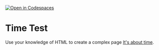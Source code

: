 [![Open in Codespaces](https://classroom.github.com/assets/launch-codespace-2972f46106e565e64193e422d61a12cf1da4916b45550586e14ef0a7c637dd04.svg)](https://classroom.github.com/open-in-codespaces?assignment_repo_id=18417628)
# Time Test
Use your knowledge of HTML to create a complex page 
[It's about time](https://docs.google.com/document/d/1Eo260mnV32Y9Jj5yeajC8nL5KkzeWLBod4q6FkTerzg/edit?usp=sharing). 
